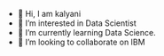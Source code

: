 - 👋 Hi, I am kalyani
- 👀 I’m interested in Data Scientist
- 🌱 I’m currently learning Data Science.
- 💞️ I’m looking to collaborate on IBM


